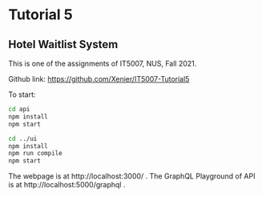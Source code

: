 

# Tutorial 5

## Hotel  Waitlist System


This is one of the assignments of IT5007, NUS, Fall 2021.

Github link: https://github.com/Xenier/IT5007-Tutorial5

To start:

```bash
cd api
npm install
npm start

cd ../ui
npm install
npm run compile
npm start
```

The webpage is at http://localhost:3000/ .
The GraphQL Playground of API is at http://localhost:5000/graphql .
